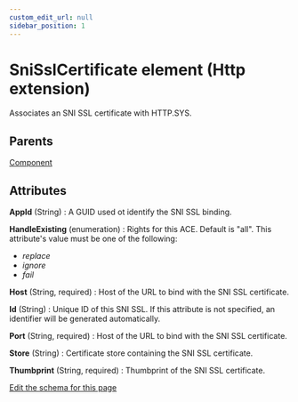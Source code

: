```yaml
---
custom_edit_url: null
sidebar_position: 1
---
```

# SniSslCertificate element (Http extension)
Associates an SNI SSL certificate with HTTP.SYS.

## Parents
[Component](../wxs/component.md)

## Attributes
**AppId** (String)
  : A GUID used ot identify the SNI SSL binding.

**HandleExisting** (enumeration)
  : Rights for this ACE. Default is "all". This attribute's value must be one of the following:
- *replace*
- *ignore*
- *fail*

**Host** (String, required)
  : Host of the URL to bind with the SNI SSL certificate.

**Id** (String)
  : Unique ID of this SNI SSL. If this attribute is not specified, an identifier will be generated automatically.

**Port** (String, required)
  : Host of the URL to bind with the SNI SSL certificate.

**Store** (String)
  : Certificate store containing the SNI SSL certificate.

**Thumbprint** (String, required)
  : Thumbprint of the SNI SSL certificate.


[Edit the schema for this page](https://github.com/wixtoolset/web/blob/master/src/xsd4/http.xsd)